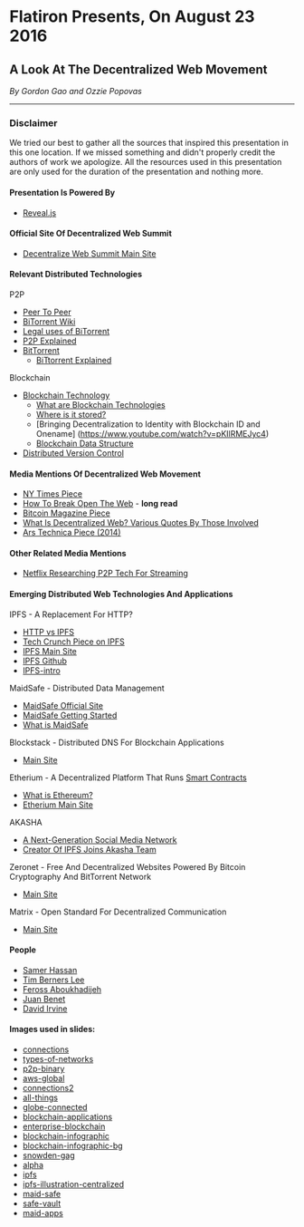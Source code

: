# Flatiron Presents, On August 23 2016

## A Look At The Decentralized Web Movement
_By Gordon Gao and Ozzie Popovas_

----

### Disclaimer

We tried our best to gather all the sources that inspired this presentation in 
this one location. If we missed something and didn't properly credit the authors 
of work we apologize. All the resources used in this presentation are only used 
for the duration of the presentation and nothing more.

#### Presentation Is Powered By

* [Reveal.js](https://github.com/hakimel/reveal.js#master-presentation)

#### Official Site Of Decentralized Web Summit

* [Decentralize Web Summit Main Site](http://www.decentralizedweb.net/)

#### Relevant Distributed Technologies

P2P

* [Peer To Peer](https://en.wikipedia.org/wiki/Peer-to-peer)
* [BiTorrent Wiki](https://en.wikipedia.org/wiki/BitTorrent)
* [Legal uses of BiTorrent](http://www.makeuseof.com/tag/8-legal-uses-for-bittorrent-youd-be-surprised/)
* [P2P Explained](http://www.webopedia.com/DidYouKnow/Internet/peer_to_peer.asp)
* [BitTorrent](https://en.wikipedia.org/wiki/BitTorrent)
    * [BiTtorrent Explained](http://www.howtogeek.com/141257/htg-explains-how-does-bittorrent-work/)

Blockchain

* [Blockchain Technology](https://en.wikipedia.org/wiki/Blockchain_(database))
   * [What are Blockchain Technologies](http://www.blockchaintechnologies.com/)
   * [Where is it stored?](https://www.quora.com/Where-is-the-blockchain-ledger-of-bitcoin-transactions-stored-and-how-is-it-being-backed-up)
   * [Bringing Decentralization to Identity with Blockchain ID and Onename] (https://www.youtube.com/watch?v=pKIlRMEJyc4)
   * [Blockchain Data Structure](http://i.stack.imgur.com/eOwjD.png)
* [Distributed Version Control](https://en.wikipedia.org/wiki/Distributed_version_control)

#### Media Mentions Of Decentralized Web Movement

* [NY Times Piece](http://www.nytimes.com/2016/06/08/technology/the-webs-creator-looks-to-reinvent-it.html)
* [How To Break Open The Web](http://www.fastcompany.com/3061357/the-web-decentralized-distributed-open) - **long read**
* [Bitcoin Magazine Piece](https://bitcoinmagazine.com/articles/decentralized-web-initiative-aims-to-reinvent-web-with-peer-to-peer-and-blockchain-technology-1465574954)
* [What Is Decentralized Web? Various Quotes By Those Involved](https://techcrunch.com/2016/07/25/24-tech-experts-weigh-in-on-what-exactly-a-decentralized-web-means/)
* [Ars Technica Piece (2014)](http://arstechnica.com/tech-policy/2014/02/tim-berners-lee-we-need-to-re-decentralize-the-web/)

#### Other Related Media Mentions

* [Netflix Researching P2P Tech For Streaming](http://arstechnica.com/information-technology/2014/04/netflix-researching-large-scale-peer-to-peer-technology-for-streaming/)

#### Emerging Distributed Web Technologies And Applications

IPFS - A Replacement For HTTP?

* [HTTP vs IPFS](https://ipfs.io/ipfs/QmNhFJjGcMPqpuYfxL62VVB9528NXqDNMFXiqN5bgFYiZ1/its-time-for-the-permanent-web.html)
* [Tech Crunch Piece on IPFS](https://techcrunch.com/2015/10/04/why-the-internet-needs-ipfs-before-its-too-late/)
* [IPFS Main Site](https://ipfs.io/)
* [IPFS Github](https://github.com/ipfs/ipfs)
* [IPFS-intro](https://www.linkedin.com/pulse/introduction-ipfs-interplanetary-file-system-brief-post-john-lilic?trk=hp-feed-article-title-like)


MaidSafe - Distributed Data Management

* [MaidSafe Official Site](http://maidsafe.net/)
* [MaidSafe Getting Started](https://maidsafe.readme.io/docs/getting-started)
* [What is MaidSafe](http://bravenewcoin.com/news/what-is-maidsafe-simplifying-decentralization-for-the-masses/)

Blockstack - Distributed DNS For Blockchain Applications

* [Main Site](https://blockstack.org/)

Etherium - A Decentralized Platform That Runs [Smart Contracts](https://en.wikipedia.org/wiki/Smart_contract)

* [What is Ethereum?](https://ethereum.gitbooks.io/frontier-guide/content/ethereum.html)
* [Etherium Main Site](https://ethereum.org/)

AKASHA

* [A Next-Generation Social Media Network](http://akasha.world/)
* [Creator Of IPFS Joins Akasha Team](http://blog.akasha.world/2016/05/31/juan-benet-the-creator-of-ipfs-joins-akasha/)

Zeronet - Free And Decentralized Websites Powered By Bitcoin Cryptography And BitTorrent Network

* [Main Site](https://zeronet.io/)

Matrix - Open Standard For Decentralized Communication

* [Main Site](https://matrix.org/blog/home/)

#### People

* [Samer Hassan](http://samer.hassan.name/)
* [Tim Berners Lee](https://en.wikipedia.org/wiki/Tim_Berners-Lee)
* [Feross Aboukhadijeh](http://feross.org/about/)
* [Juan Benet](https://www.decentralizedweb.net/static/img/people/juan_benet.jpg)
* [David Irvine](http://decentral.network/wp-content/uploads/2014/12/davidirvine3-e1418590592767.jpg)

#### Images used in slides:

* [connections](http://www.desktopwallpaper4.me/abstract/connections-2087/)
* [types-of-networks](https://poetryandnewmediaart.wordpress.com/graham-cook-3/)
* [p2p-binary](http://files.itproportal.com/wp-content/uploads/2015/12/p2p.jpg)
* [aws-global](https://awsinsider.net/articles/2016/01/07/~/media/ECG/awsinsider/Images/2016/01/0107aws_map_b.ashx)
* [connections2](http://techninja.me/wp-content/uploads/2016/07/1469481202_featured-img-connections-blue.png)
* [all-things](http://image.spreadshirtmedia.com/image-server/v1/compositions/20633871/views/1,width=280,height=280,appearanceId=4.png/clean-all-the-things-meme_design.png)
* [globe-connected](http://sloanreview.mit.edu/content/uploads/2016/04/DA-Ransbotham-Blockchain-Data-Storage-Business-Model-Bitcoin-1200-1200x627.jpg)
* [blockchain-applications](https://www.uspsoig.gov/sites/default/files/blockchain.jpg)
* [enterprise-blockchain](https://www.cryptocoinsnews.com/wp-content/uploads/2016/02/Enterprise-blockchain.jpg)
* [blockchain-infographic](http://www.digitaltrustfund.com/wp-content/uploads/2016/01/block_chain_infographic.jpg)
* [blockchain-infographic-bg](https://cpay.us/wp-content/uploads/2016/08/Blockchain.jpg)
* [snowden-gag](http://www.abc.net.au/cm/rimage/7437254-16x9-large.jpg?v=3)
* [alpha](https://commons.wikimedia.org/wiki/File:Greek_lc_alpha.svg)
* [ipfs](https://cdn-images-1.medium.com/max/800/1*6lpbT39i1eGddrHNYdgA6w.png)
* [ipfs-illustration-centralized](https://ipfs.io/theme/images/ipfs-illustration-centralized.svg)
* [maid-safe](http://3.bp.blogspot.com/-sRwKkunOqu0/U_KaqJffM9I/AAAAAAAAAXU/Vjo3xUMXhHU/s1600/googleplusbanner%2B(1).png)
* [safe-vault](http://maidsafe.net/img/shared_resource.7c8c.svg)
* [maid-apps](http://maidsafe.net/img/decentralised_apps.208c.svg)

